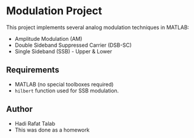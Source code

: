 # Modulation Project

This project implements several analog modulation techniques in MATLAB:
- Amplitude Modulation (AM)
- Double Sideband Suppressed Carrier (DSB-SC)
- Single Sideband (SSB) - Upper & Lower

## Requirements

- MATLAB (no special toolboxes required)
- `hilbert` function used for SSB modulation.

## Author

- Hadi Rafat Talab
- This was done as a homework
